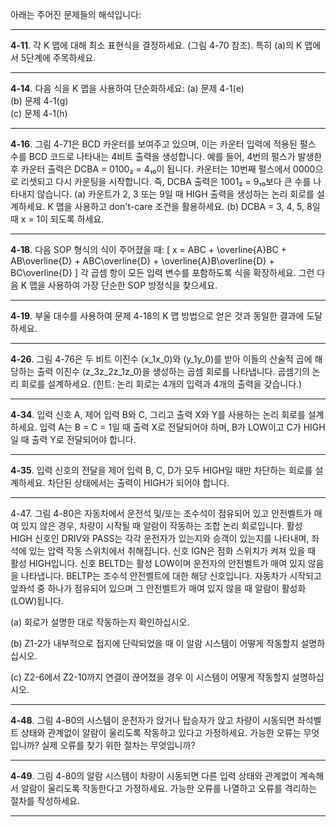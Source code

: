 아래는 주어진 문제들의 해석입니다:

---

**4-11**. 각 K 맵에 대해 최소 표현식을 결정하세요. (그림 4-70 참조). 특히 (a)의 K 맵에서 5단계에 주목하세요.

---

**4-14**. 다음 식을 K 맵을 사용하여 단순화하세요:
(a) 문제 4-1(e)  
(b) 문제 4-1(g)  
(c) 문제 4-1(h)

---

**4-16**. 그림 4-71은 BCD 카운터를 보여주고 있으며, 이는 카운터 입력에 적용된 펄스 수를 BCD 코드로 나타내는 4비트 출력을 생성합니다. 예를 들어, 4번의 펄스가 발생한 후 카운터 출력은 DCBA = 0100₂ = 4₁₀이 됩니다. 카운터는 10번째 펄스에서 0000으로 리셋되고 다시 카운팅을 시작합니다. 즉, DCBA 출력은 1001₂ = 9₁₀보다 큰 수를 나타내지 않습니다.
(a) 카운트가 2, 3 또는 9일 때 HIGH 출력을 생성하는 논리 회로를 설계하세요. K 맵을 사용하고 don't-care 조건을 활용하세요.
(b) DCBA = 3, 4, 5, 8일 때 x = 1이 되도록 하세요.

---

**4-18**. 다음 SOP 형식의 식이 주어졌을 때:
\[
x = ABC + \overline{A}BC + AB\overline{D} + ABC\overline{D} + \overline{A}B\overline{D} + BC\overline{D}
\]
각 곱셈 항이 모든 입력 변수를 포함하도록 식을 확장하세요. 그런 다음 K 맵을 사용하여 가장 단순한 SOP 방정식을 찾으세요.

---

**4-19**. 부울 대수를 사용하여 문제 4-18의 K 맵 방법으로 얻은 것과 동일한 결과에 도달하세요.

---

**4-26**. 그림 4-76은 두 비트 이진수 \(x_1x_0\)와 \(y_1y_0\)를 받아 이들의 산술적 곱에 해당하는 출력 이진수 \(z_3z_2z_1z_0\)을 생성하는 곱셈 회로를 나타냅니다. 곱셈기의 논리 회로를 설계하세요. (힌트: 논리 회로는 4개의 입력과 4개의 출력을 갖습니다.)

---

**4-34**. 입력 신호 A, 제어 입력 B와 C, 그리고 출력 X와 Y를 사용하는 논리 회로를 설계하세요. 입력 A는 B = C = 1일 때 출력 X로 전달되어야 하며, B가 LOW이고 C가 HIGH일 때 출력 Y로 전달되어야 합니다.

---

**4-35**. 입력 신호의 전달을 제어 입력 B, C, D가 모두 HIGH일 때만 차단하는 회로를 설계하세요. 차단된 상태에서는 출력이 HIGH가 되어야 합니다.

---
4-47. 그림 4-80은 자동차에서 운전석 및/또는 조수석이 점유되어 있고 안전벨트가 매여 있지 않은 경우, 차량이 시작될 때 알람이 작동하는 조합 논리 회로입니다. 활성 HIGH 신호인 DRIV와 PASS는 각각 운전자가 있는지와 승객이 있는지를 나타내며, 좌석에 있는 압력 작동 스위치에서 취해집니다. 신호 IGN은 점화 스위치가 켜져 있을 때 활성 HIGH입니다. 신호 BELTD는 활성 LOW이며 운전자의 안전벨트가 매여 있지 않음을 나타냅니다. BELTP는 조수석 안전벨트에 대한 해당 신호입니다. 자동차가 시작되고 앞좌석 중 하나가 점유되어 있으며 그 안전벨트가 매여 있지 않을 때 알람이 활성화(LOW)됩니다.

(a) 회로가 설명한 대로 작동하는지 확인하십시오.

(b) Z1-2가 내부적으로 접지에 단락되었을 때 이 알람 시스템이 어떻게 작동할지 설명하십시오.

(c) Z2-6에서 Z2-10까지 연결이 끊어졌을 경우 이 시스템이 어떻게 작동할지 설명하십시오.

---

**4-48**. 그림 4-80의 시스템이 운전자가 앉거나 탑승자가 앉고 차량이 시동되면 좌석벨트 상태와 관계없이 알람이 울리도록 작동하고 있다고 가정하세요. 가능한 오류는 무엇입니까? 실제 오류를 찾기 위한 절차는 무엇입니까?

---

**4-49**. 그림 4-80의 알람 시스템이 차량이 시동되면 다른 입력 상태와 관계없이 계속해서 알람이 울리도록 작동한다고 가정하세요. 가능한 오류를 나열하고 오류를 격리하는 절차를 작성하세요.

---


